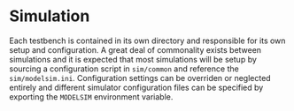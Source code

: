 # Simulation
Each testbench is contained in its own directory and responsible for its own
setup and configuration.  A great deal of commonality exists between simulations
and it is expected that most simulations will be setup by sourcing a
configuration script in `sim/common` and reference the `sim/modelsim.ini`.
Configuration settings can be overriden or neglected entirely and different
simulator configuration files can be specified by exporting the `MODELSIM`
environment variable.

